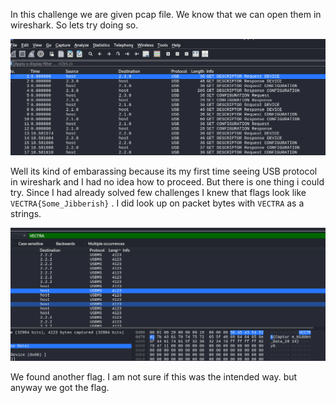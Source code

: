 In this challenge we are given pcap file. We know that we can open them in wireshark. So lets try doing so. 

![secret_messege-1.png](https://github.com/dr4kali/Writeups/blob/a01ca88547d1c7eecdbe666aee8c5fba1ae8194e/Codefest-2024/Forensics/SecretMessege/secret_messege-1.png)

Well its kind of embarassing because its my first time seeing USB protocol in wireshark and I had no idea how to proceed. But there is one thing i could try. Since I had already solved few challenges I knew that flags look like `VECTRA{Some_Jibberish}` . I did look up on packet bytes with `VECTRA`  as a strings.

![secret_messege-2.png](https://github.com/dr4kali/Writeups/blob/39371fe4570ecd66f4b5f816669514d18724c783/Codefest-2024/Forensics/SecretMessege/secret_messege-2.png)

We found another flag. I am not sure if this was the intended way. but anyway we got the flag.
